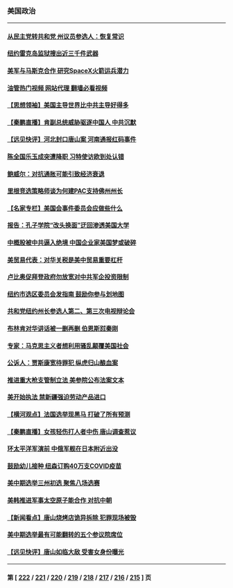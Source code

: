 ### 美国政治
---
#### [从民主党转共和党 州议员参选人：恢复常识](../../pages/ncid1078159/n13765628.md?06231645) 
#### [纽约雷克岛监狱搜出近三千件武器](../../pages/ncid1078159/n13765624.md?06231645) 
#### [美军与马斯克合作 研究SpaceX火箭运兵潜力](../../pages/ncid1078159/n13765587.md?06231645) 
#### [油管热门视频 网站代理 翻墙必看视频](http://209.222.30.114:81/youtube.html?06231645)
#### [【思想领袖】美国主导世界比中共主导好得多](../../pages/ncid1078159/n13740086.md?06231645) 
#### [【秦鹏直播】肯副总统威胁驱逐中国人 中共沉默](../../pages/ncid1078159/n13765412.md?06231645) 
#### [【远见快评】河北封口唐山案 河南通报红码事件](../../pages/ncid1078159/n13765401.md?06231645) 
#### [陈全国乐玉成突遭降职 习特使访欧到处认错](../../pages/ncid1078159/n13763579.md?06231645) 
#### [鲍威尔：对抗通胀可能引致经济衰退](../../pages/ncid1078159/n13765360.md?06231645) 
#### [里根竞选策略师谈为何建PAC支持佛州州长](../../pages/ncid1078159/n13765212.md?06231645) 
#### [【名家专栏】美国会事件委员会应做些什么](../../pages/ncid1078159/n13765192.md?06231645) 
#### [报告：孔子学院“改头换面”迂回渗透美国大学](../../pages/ncid1078159/n13765285.md?06231645) 
#### [中概股被中共逼入绝境 中国企业家美国梦或破碎](../../pages/ncid1078159/n13765287.md?06231645) 
#### [美贸易代表：对华关税是美中贸易重要杠杆](../../pages/ncid1078159/n13765279.md?06231645) 
#### [卢比奥促拜登政府勿放宽对中共军企投资限制](../../pages/ncid1078159/n13764949.md?06231645) 
#### [纽约市选区委员会发指南 鼓励你参与划地图](../../pages/ncid1078159/n13764870.md?06231645) 
#### [共和党纽约州长参选人第二、第三次电视辩论会](../../pages/ncid1078159/n13764862.md?06231645) 
#### [布林肯对华讲话被一删再删 伯恩斯怼秦刚](../../pages/ncid1078159/n13764796.md?06231645) 
#### [专家：马克思主义者想利用骚乱颠覆美国社会](../../pages/ncid1078159/n13764739.md?06231645) 
#### [公诉人：贾斯康宽待罪犯 纵虎归山酿血案](../../pages/ncid1078159/n13764791.md?06231645) 
#### [推进重大枪支管制立法 美参院公布法案文本](../../pages/ncid1078159/n13764690.md?06231645) 
#### [美开始执法 禁新疆强迫劳动产品进口](../../pages/ncid1078159/n13764649.md?06231645) 
#### [【横河观点】法国选举现黑马 打破了所有预测](../../pages/ncid1078159/n13764591.md?06231645) 
#### [【秦鹏直播】女孩轻伤打人者中伤 唐山调查惹议](../../pages/ncid1078159/n13764586.md?06231645) 
#### [环太平洋军演前 中俄军舰在日本附近出没](../../pages/ncid1078159/n13764571.md?06231645) 
#### [鼓励幼儿接种 纽森订购40万支COVID疫苗](../../pages/ncid1078159/n13764522.md?06231645) 
#### [美中期选举三州初选 聚焦八场选赛](../../pages/ncid1078159/n13764424.md?06231645) 
#### [美韩推进军事太空原子能合作 对抗中朝](../../pages/ncid1078159/n13764032.md?06231645) 
#### [【新闻看点】唐山烧烤店诡异拆除 犯罪现场被毁](../../pages/ncid1078159/n13763720.md?06231645) 
#### [美中期选举最有可能翻转的五个参议院席位](../../pages/ncid1078159/n13763761.md?06231645) 
#### [【远见快评】唐山如临大敌 受害女身份曝光](../../pages/ncid1078159/n13763792.md?06231645) 

---
#### 第 [ [222](./222.md?06231645) / [221](./221.md?06231645) / [220](./220.md?06231645) / [219](./219.md?06231645) / [218](./218.md?06231645) / [217](./217.md?06231645) / [216](./216.md?06231645) / [215](./215.md?06231645) ] 页
